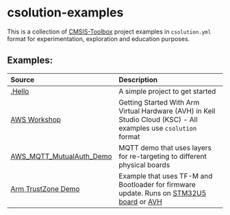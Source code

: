 # csolution-examples

This is a collection of [CMSIS-Toolbox](https://github.com/Open-CMSIS-Pack/devtools/blob/main/tools/README.md) project examples in `csolution.yml` format for experimentation, exploration and education purposes.

## Examples:

Source            | Description
:-----------------|:----------------------------------
[.Hello](.\Hello) | A simple project to get started
[AWS Workshop](https://catalog.us-east-1.prod.workshops.aws/workshops/30043722-0362-4859-bc6f-c28836a2d7ac/en-US)  | Getting Started With Arm Virtual Hardware (AVH) in Keil Studio Cloud (KSC) - All examples use `csolution` format
[AWS_MQTT_MutualAuth_Demo](https://github.com/RobertRostohar/Demo_EW/tree/main/AWS_MQTT_MutualAuth_Demo)           | MQTT demo that uses layers for re-targeting to different physical boards
[Arm TrustZone Demo](https://github.com/MDK-Packs/TrustZone)                                                       | Example that uses TF-M and Bootloader for firmware update.  Runs on [STM32U5 board](https://www.st.com/en/evaluation-tools/b-u585i-iot02a.html) or [AVH](https://avh.arm.com/)







